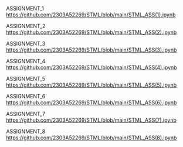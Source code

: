 ASSIGNMENT_1
https://github.com/2303A52269/STML/blob/main/STML_ASS(1).ipynb

ASSIGNMENT_2
https://github.com/2303A52269/STML/blob/main/STML_ASS(2).ipynb

ASSIGNMENT_3
https://github.com/2303A52269/STML/blob/main/STML_ASS(3).ipynb

ASSIGNMENT_4
https://github.com/2303A52269/STML/blob/main/STML_ASS(4).ipynb

ASSIGNMENT_5
https://github.com/2303A52269/STML/blob/main/STML_ASS(5).ipynb

ASSIGNMENT_6
https://github.com/2303A52269/STML/blob/main/STML_ASS(6).ipynb

ASSIGNMENT_7
https://github.com/2303A52269/STML/blob/main/STML_ASS(7).ipynb

ASSIGNMENT_8
https://github.com/2303A52269/STML/blob/main/STML_ASS(8).ipynb
